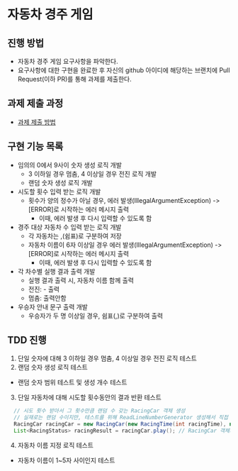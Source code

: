 # 자동차 경주 게임
## 진행 방법
* 자동차 경주 게임 요구사항을 파악한다.
* 요구사항에 대한 구현을 완료한 후 자신의 github 아이디에 해당하는 브랜치에 Pull Request(이하 PR)를 통해 과제를 제출한다.

## 과제 제출 과정
* [과제 제출 방법](https://github.com/next-step/nextstep-docs/tree/master/precourse)

## 구현 기능 목록
* 임의의 0에서 9사이 숫자 생성 로직 개발
  * 3 이하일 경우 멈춤, 4 이상일 경우 전진 로직 개발
  * 랜덤 숫자 생성 로직 개발
* 시도할 횟수 입력 받는 로직 개발
  * 횟수가 양의 정수가 아닐 경우, 에러 발생(IllegalArgumentException) -> [ERROR]로 시작하는 에러 메시지 출력
    * 이때, 에러 발생 후 다시 입력할 수 있도록 함
* 경주 대상 자동차 수 입력 받는 로직 개발
  * 각 자동차는 ,(쉼표)로 구분하여 저장
  * 자동차 이름이 6자 이상일 경우 에러 발생(IllegalArgumentException) -> [ERROR]로 시작하는 에러 메시지 출력
    * 이때, 에러 발생 후 다시 입력할 수 있도록 함
* 각 차수별 실행 결과 출력 개발
  * 실행 결과 출력 시, 자동차 이름 함께 출력
  * 전진: - 출력
  * 멈춤: 출력안함
* 우승자 안내 문구 출력 개발
  * 우승자가 두 명 이상일 경우, 쉼표(,)로 구분하여 출력

## TDD 진행
1. 단일 숫자에 대해 3 이하일 경우 멈춤, 4 이상일 경우 전진 로직 테스트 
2. 랜덤 숫자 생성 로직 테스트
  * 랜덤 숫자 범위 테스트 및 생성 개수 테스트
3. 단일 자동차에 대해 시도할 횟수동안의 결과 반환 테스트
  ```java
    // 시도 횟수 받아서 그 횟수만큼 랜덤 수 갖는 RacingCar 객체 생성
    // 실재로는 랜덤 수이지만, 테스트를 위해 ReadLineNumberGenerator 생성해서 직접 값 넣어서 테스트
    RacingCar racingCar = new RacingCar(new RacingTime(int racingTime), new ReadLineNumberGenerater(Arrays.asList(...)), new RacingCarName(string racingCarName)); 
    List<RacingStatus> racingResult = racingCar.play(); // RacingCar 객체의 실행결과를 담은 리스트 반환
  ```
4. 자동차 이름 지정 로직 테스트
  * 자동차 이름이 1~5자 사이인지 테스트
